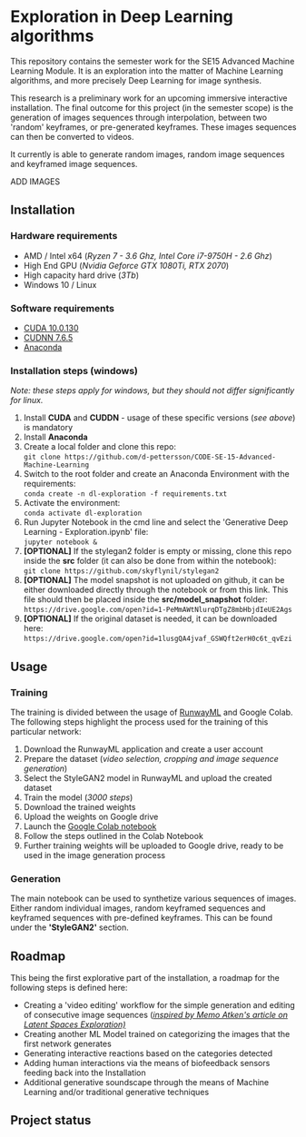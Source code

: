 # Exploration in Deep Learning algorithms

This repository contains the semester work for the SE15 Advanced Machine Learning Module.
It is an exploration into the matter of Machine Learning algorithms, and more precisely Deep Learning for image synthesis.

This research is a preliminary work for an upcoming immersive interactive installation. The final outcome for this project (in the semester scope) is the generation of images sequences through interpolation, between two 'random' keyframes, or pre-generated keyframes.
These images sequences can then be converted to videos.

It currently is able to generate random images, random image sequences and keyframed image sequences.

ADD IMAGES

## Installation

### Hardware requirements
- AMD / Intel x64 (<i>Ryzen 7 - 3.6 Ghz, Intel Core i7-9750H - 2.6 Ghz</i>)
- High End GPU (<i>Nvidia Geforce GTX 1080Ti, RTX 2070</i>)
- High capacity hard drive (<i>3Tb</i>)
- Windows 10 / Linux

### Software requirements
- [CUDA 10.0.130](https://developer.nvidia.com/cuda-10.0-download-archive)
- [CUDNN 7.6.5](https://developer.nvidia.com/rdp/cudnn-archive)
- [Anaconda](https://www.anaconda.com/)

### Installation steps (windows)
<i>Note: these steps apply for windows, but they should not differ significantly for linux.</i>

1. Install <b>CUDA</b> and <b>CUDDN</b> - usage of these specific versions (<i>see above</i>) is mandatory
2. Install <b>Anaconda</b>
3. Create a local folder and clone this repo:<br>
``git clone https://github.com/d-pettersson/CODE-SE-15-Advanced-Machine-Learning``
4. Switch to the root folder and create an Anaconda Environment with the requirements:<br>
``conda create -n dl-exploration -f requirements.txt``
5. Activate the environment:<br>
``conda activate dl-exploration``
6. Run Jupyter Notebook in the cmd line and select the 'Generative Deep Learning - Exploration.ipynb' file:<br>
``jupyter notebook &``
7. <b>[OPTIONAL]</b> If the stylegan2 folder is empty or missing, clone this repo inside the <b>src</b> folder (it can also be done from within the notebook):<br>
``git clone https://github.com/skyflynil/stylegan2``
8. <b>[OPTIONAL]</b> The model snapshot is not uploaded on github, it can be either downloaded directly through the notebook or from this link. This file should then be placed inside the <b>src/model_snapshot</b> folder:<br>
``https://drive.google.com/open?id=1-PeMmAWtNlurqDTgZ8mbHbjdIeUE2Ags``
9. <b>[OPTIONAL]</b> If the original dataset is needed, it can be downloaded here:<br>
``https://drive.google.com/open?id=1lusgQA4jvaf_GSWQft2erH0c6t_qvEzi``

## Usage
### Training
The training is divided between the usage of [RunwayML](https://runwayml.com/) and Google Colab. The following steps highlight the process used for the training of this particular network:
1. Download the RunwayML application and create a user account
2. Prepare the dataset (<i>video selection, cropping and image sequence generation</i>)
3. Select the StyleGAN2 model in RunwayML and upload the created dataset
4. Train the model (<i>3000 steps</i>)
5. Download the trained weights
6. Upload the weights on Google drive
7. Launch the [Google Colab notebook](https://colab.research.google.com/drive/1xYubx87KiyljnVfsKCd0hsxi6KKgNjhL)
8. Follow the steps outlined in the Colab Notebook
9. Further training weights will be uploaded to Google drive, ready to be used in the image generation process

### Generation
The main notebook can be used to synthetize various sequences of images. Either random individual images, random keyframed sequences and keyframed sequences with pre-defined keyframes. This can be found under the <b>'StyleGAN2'</b> section.

## Roadmap
This being the first explorative part of the installation, a roadmap for the following steps is defined here:
- Creating a 'video editing' workflow for the simple generation and editing of consecutive image sequences ([<i>inspired by Memo Atken's article on Latent Spaces Exploration)</i>](https://medium.com/@memoakten/deep-meditations-meaningful-exploration-of-ones-inner-self-576aab2f3894)
- Creating another ML Model trained on categorizing the images that the first network generates
- Generating interactive reactions based on the categories detected
- Adding human interactions via the means of biofeedback sensors feeding back into the Installation
- Additional generative soundscape through the means of Machine Learning and/or traditional generative techniques

## Project status
